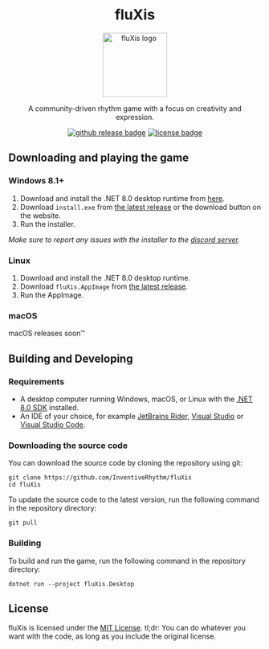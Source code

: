 <h1 align="center">fluXis</h1>
<p align="center"><img src="https://github.com/InventiveRhythm/fluXis-web/blob/master/src/assets/images/icon.png?raw=true" width="128" alt="fluXis logo"/></p>
<p align="center">A community-driven rhythm game with a focus on creativity and expression.</p>

<p align="center">
<a href="https://github.com/InventiveRhythm/fluXis/releases"><img src="https://img.shields.io/github/v/release/InventiveRhythm/fluXis" alt="github release badge"></a>
<a href="https://github.com/InventiveRhythm/fluXis/blob/main/LICENSE.md"><img src="https://img.shields.io/github/license/InventiveRhythm/fluXis" alt="license badge"></a>
</p>

## Downloading and playing the game
### Windows 8.1+
1. Download and install the .NET 8.0 desktop runtime from [here](https://dotnet.microsoft.com/download/dotnet/8.0/runtime).
2. Download `install.exe` from [the latest release](https://github.com/InventiveRhythm/fluXis/releases/latest) or the download button on the website.
3. Run the installer.

*Make sure to report any issues with the installer to the [discord server](https://discord.gg/29hMftpNq9).*

### Linux
1. Download and install the .NET 8.0 desktop runtime.
2. Download `fluXis.AppImage` from [the latest release](https://github.com/InventiveRhythm/fluXis/releases/latest).
3. Run the AppImage.

### macOS
macOS releases soon™

## Building and Developing
### Requirements
* A desktop computer running Windows, macOS, or Linux with the [.NET 8.0 SDK](https://dotnet.microsoft.com/en-us/download/dotnet/8.0) installed.
* An IDE of your choice, for example [JetBrains Rider](https://www.jetbrains.com/rider/), [Visual Studio](https://visualstudio.microsoft.com/vs/) or [Visual Studio Code](https://code.visualstudio.com/).

### Downloading the source code
You can download the source code by cloning the repository using git:
```shell
git clone https://github.com/InventiveRhythm/fluXis
cd fluXis
```

To update the source code to the latest version, run the following command in the repository directory:
```shell
git pull
```

### Building
To build and run the game, run the following command in the repository directory:
```shell
dotnet run --project fluXis.Desktop
```

## License
fluXis is licensed under the [MIT License](LICENSE). tl;dr: You can do whatever you want with the code, as long as you include the original license.
